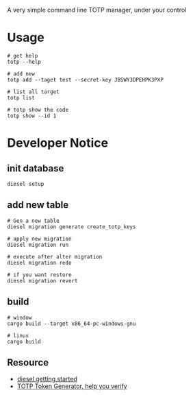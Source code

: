 A very simple command line TOTP manager, under your control

# Usage
```shell
# get help
totp --help

# add new 
totp add --taget test --secret-key JBSWY3DPEHPK3PXP

# list all target
totp list

# totp show the code
totp show --id 1

```

# Developer Notice 

## init database
```shell
diesel setup
```

## add new table
```shell
# Gen a new table
diesel migration generate create_totp_keys

# apply new migration
diesel migration run

# execute after alter migration
diesel migration redo

# if you want restore
diesel migration revert
```

## build
```shell
# window
cargo build --target x86_64-pc-windows-gnu

# linux 
cargo build
```

## Resource
* [diesel getting started](https://diesel.rs/guides/getting-started.html)
* [TOTP Token Generator, help you verify](https://totp.danhersam.com/)

